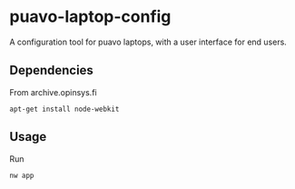 puavo-laptop-config
===================

A configuration tool for puavo laptops, with a user interface
for end users.

## Dependencies

From archive.opinsys.fi

    apt-get install node-webkit

## Usage

Run

    nw app
